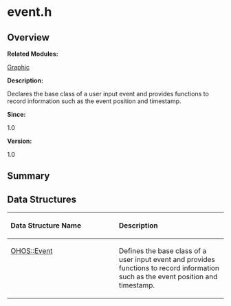 # event.h<a name="ZH-CN_TOPIC_0000001055198096"></a>

## **Overview**<a name="section922950631093525"></a>

**Related Modules:**

[Graphic](Graphic.md)

**Description:**

Declares the base class of a user input event and provides functions to record information such as the event position and timestamp. 

**Since:**

1.0

**Version:**

1.0

## **Summary**<a name="section1667997742093525"></a>

## Data Structures<a name="nested-classes"></a>

<a name="table1132762783093525"></a>
<table><thead align="left"><tr id="row607128436093525"><th class="cellrowborder" valign="top" width="50%" id="mcps1.1.3.1.1"><p id="p1509020068093525"><a name="p1509020068093525"></a><a name="p1509020068093525"></a>Data Structure Name</p>
</th>
<th class="cellrowborder" valign="top" width="50%" id="mcps1.1.3.1.2"><p id="p313068001093525"><a name="p313068001093525"></a><a name="p313068001093525"></a>Description</p>
</th>
</tr>
</thead>
<tbody><tr id="row526260645093525"><td class="cellrowborder" valign="top" width="50%" headers="mcps1.1.3.1.1 "><p id="p335990397093525"><a name="p335990397093525"></a><a name="p335990397093525"></a><a href="OHOS-Event.md">OHOS::Event</a></p>
</td>
<td class="cellrowborder" valign="top" width="50%" headers="mcps1.1.3.1.2 "><p id="p603038717093525"><a name="p603038717093525"></a><a name="p603038717093525"></a>Defines the base class of a user input event and provides functions to record information such as the event position and timestamp. </p>
</td>
</tr>
</tbody>
</table>

